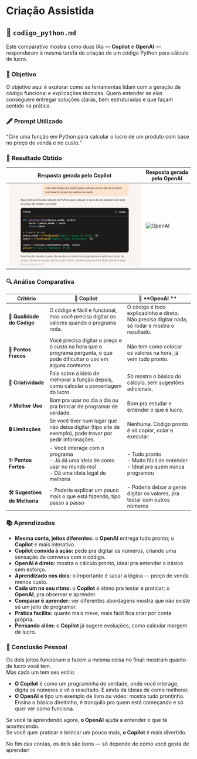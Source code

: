 # Criação Assistida

## 🐍 `codigo_python.md`

Este comparativo mostra como duas IAs — **Copilot** e **OpenAI** — responderam à mesma tarefa de criação de um código Python para cálculo de lucro. 

### 📝 Objetivo

O objetivo aqui é explorar como as ferramentas lidam com a geração de código funcional e explicações técnicas. Quero entender se elas conseguem entregar soluções claras, bem estruturadas e que façam sentido na prática.

### 🖋️ Prompt Utilizado 
“Crie uma função em Python para calcular o lucro de um produto com base no preço de venda e no custo.”

### 🎯 Resultado Obtido

| Resposta gerada pelo Copilot                                           | Resposta gerada pelo OpenAI                                            |
|------------------------------------------------------------------------|------------------------------------------------------------------------|
| ![Copilot](../images/criacao_assistida/codigo_python_copilot.png)      | ![OpenAI](../images/criacao_assistida/codigo_python_openai.png)        |

### 🔍 Análise Comparativa

| Critério                       | 🤖 **Copilot**                                                                                           | 🚀 **OpenAI  **                                                                                 |
| ------------------------------ | -------------------------------------------------------------------------------------------------------- | ------------------------------------------------------------------------------------------ |
| **📜 Qualidade do Código**      | O código é fácil e funcional, mas você precisa digitar os valores quando o programa roda.                              | O código é todo explicadinho e direto. Não precisa digitar nada, só rodar e mostra o resultado. | 
| **🚧 Pontos Fracos**      | Você precisa digitar o preço e o custo na hora que o programa pergunta,  o que pode dificultar o uso em alguns contextos                 | Não tem como colocar os valores na hora, já vem tudo pronto.                                    | 
| **🎨 Criatividade**      | Fala sobre a ideia de melhorar a função depois, como calcular a porcentagem do lucro.               | Só mostra o básico do cálculo, sem sugestões adicionais.                                                        | 
| **⚡ Melhor Uso**   | Bom pra usar no dia a dia ou pra brincar de programar de verdade.                                        | Bom pra estudar e entender o que é lucro.                                                  | 
| **🔒 Limitações** | Se você tiver num lugar que não deixa digitar (tipo site de exemplo), pode travar por pedir informações. | Nenhuma. Código pronto é só copiar, colar e executar.                                                             | 
| **✨ Pontos Fortes**       | - Você interage com o programa<br>- Já dá uma ideia de como usar no mundo real<br>- Dá uma ideia legal de melhoria | - Tudo pronto<br>- Muito fácil de entender<br>- Ideal pra quem nunca programou |
| **🛠️ Sugestões de Melhoria** | - Poderia explicar um pouco mais o que está fazendo, tipo passo a passo                                            | - Poderia deixar a gente digitar os valores, pra testar com outros números     |

### 📚 Aprendizados

- **Mesma conta, jeitos diferentes:** o **OpenAI** entrega tudo pronto; o **Copilot** é mais interativo.  
- **Copilot convida à ação:** pede pra digitar os números, criando uma sensação de conversa com o código.  
- **OpenAI é direto:** mostra o cálculo pronto, ideal pra entender o básico sem esforço.  
- **Aprendizado nos dois:** o importante é sacar a lógica — preço de venda menos custo.  
- **Cada um no seu ritmo:** o **Copilot** é ótimo pra testar e praticar; o **OpenAI**, pra observar e aprender.  
- **Comparar é aprender:** ver diferentes abordagens mostra que não existe só um jeito de programar.  
- **Prática facilita:** quanto mais mexe, mais fácil fica criar por conta própria.  
- **Pensando além:** o **Copilot** já sugere evoluções, como calcular margem de lucro.
                                     
### 🧠 Conclusão Pessoal  

Os dois jeitos funcionam e fazem a mesma coisa no final: mostram quanto de lucro você tem.  
Mas cada um tem seu estilo:

- **O Copilot** é como um programinha de verdade, onde você interage, digita os números e vê o resultado. E ainda dá ideias de como melhorar.
- **O OpenAI** é tipo um exemplo de livro ou vídeo: mostra tudo prontinho. Ensina o básico direitinho, é tranquilo pra quem está começando e só quer ver como funciona. 

Se você tá aprendendo agora, **o OpenAI** ajuda a entender o que tá acontecendo.  
Se você quer praticar e brincar um pouco mais, **o Copilot** é mais divertido.

No fim das contas, os dois são bons — só depende de como você gosta de aprender!
